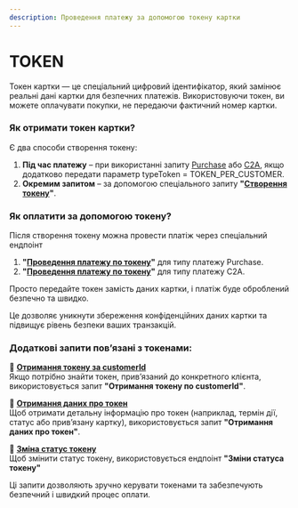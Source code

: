 ```yaml
---
description: Проведення платежу за допомогою токену картки
---
```


# TOKEN

Токен картки — це спеціальний цифровий ідентифікатор, який замінює реальні дані картки для безпечних платежів. Використовуючи токен, ви можете оплачувати покупки, не передаючи фактичний номер картки.

### Як отримати токен картки?

Є два способи створення токену:

1. **Під час платежу** – при використанні запиту [Purchase](../purchase/zapit-provedennya-purchase-krok-1.md) або [C2A](../c2a/zapit-provedennya-c2a-krok-1.md), якщо додатково передати параметр typeToken = TOKEN\_PER\_CUSTOMER.
2. **Окремим запитом** – за допомогою спеціального запиту **"**[**Створення токену**](zapit-stvorennya-tokenu.md)**"**.

### Як оплатити за допомогою токену?

Після створення токену можна провести платіж через спеціальний ендпоінт&#x20;

1. **"**[**Проведення платежу по токену**](purchase/zapit-provedennya-platezhu-po-tokenu-krok-1.md)**"** для типу платежу Purchase. &#x20;
2. **"**[**Проведення платежу по токену**](c2a/zapit-provedennya-platezhu-po-tokenu-krok-1.md)**"** для типу платежу C2A. &#x20;

Просто передайте токен замість даних картки, і платіж буде оброблений безпечно та швидко.

Це дозволяє уникнути збереження конфіденційних даних картки та підвищує рівень безпеки ваших транзакцій.

### **Додаткові запити пов’язані з токенами:**

🔹 [**Отримання токену за customerId**](zapit-otrimannya-tokenu-po-customerid.md)\
Якщо потрібно знайти токен, прив’язаний до конкретного клієнта, використовується запит **"Отримання токену по customerId"**.&#x20;

🔹 [**Отримання даних про токен**](zapit-otrimannya-danikh-tokenu.md)\
Щоб отримати детальну інформацію про токен (наприклад, термін дії, статус або прив’язану картку), використовується запит **"Отримання даних про токен"**.

🔹 [**Зміна статус токену**](zapit-zmini-statusa-tokenu.md)\
Щоб змінити статус токену, використовується ендпоінт **"Зміни статуса токену"**



Ці запити дозволяють зручно керувати токенами та забезпечують безпечний і швидкий процес оплати.

